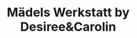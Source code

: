 ---
title: "Mädels Werkstatt by Desiree&Carolin"
url: /bad-neustadt-an-der-saale/maedels-werkstatt-by-desireeundcarolin/
shop: Friseur
---
